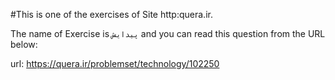 #This is one of the exercises of Site http:quera.ir.

The name of Exercise is `پیدایش` and you can read this question from the URL below:

url: https://quera.ir/problemset/technology/102250